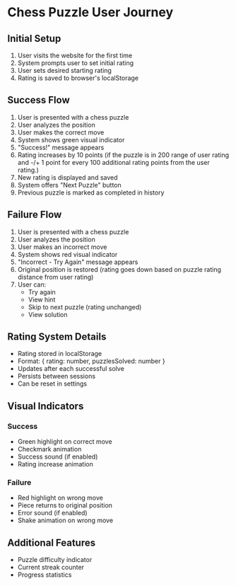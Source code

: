 # Chess Puzzle User Journey

## Initial Setup
1. User visits the website for the first time
2. System prompts user to set initial rating
3. User sets desired starting rating
4. Rating is saved to browser's localStorage

## Success Flow
1. User is presented with a chess puzzle
2. User analyzes the position
3. User makes the correct move
4. System shows green visual indicator
5. "Success!" message appears
6. Rating increases by 10 points (if the puzzle is in 200 range of user rating and -/+ 1 point for every 100 additional rating points from the user rating.)
7. New rating is displayed and saved
8. System offers "Next Puzzle" button
9. Previous puzzle is marked as completed in history

## Failure Flow
1. User is presented with a chess puzzle
2. User analyzes the position
3. User makes an incorrect move
4. System shows red visual indicator
5. "Incorrect - Try Again" message appears
6. Original position is restored (rating goes down based on puzzle rating distance from user rating)
7. User can:
   - Try again
   - View hint
   - Skip to next puzzle (rating unchanged)
   - View solution

## Rating System Details
- Rating stored in localStorage
- Format: { rating: number, puzzlesSolved: number }
- Updates after each successful solve
- Persists between sessions
- Can be reset in settings

## Visual Indicators
### Success
- Green highlight on correct move
- Checkmark animation
- Success sound (if enabled)
- Rating increase animation

### Failure
- Red highlight on wrong move
- Piece returns to original position
- Error sound (if enabled)
- Shake animation on wrong move

## Additional Features
- Puzzle difficulty indicator
- Current streak counter
- Progress statistics